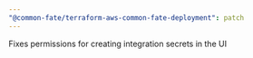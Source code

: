 ```yaml
---
"@common-fate/terraform-aws-common-fate-deployment": patch
---
```


Fixes permissions for creating integration secrets in the UI
